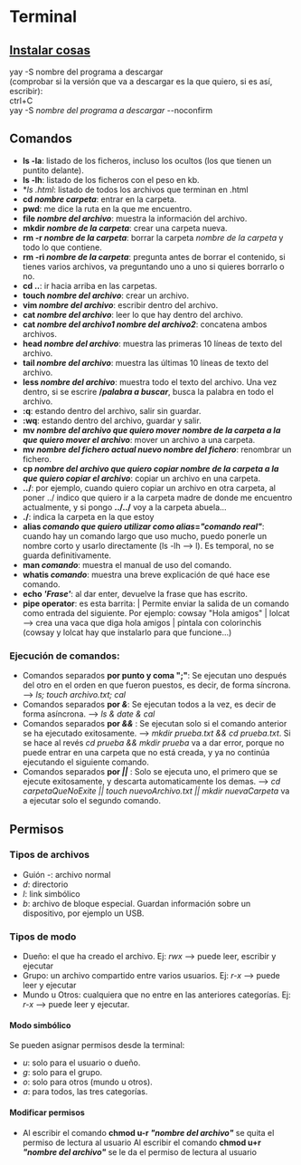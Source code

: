 # Terminal

## [Instalar cosas](https://aur.archlinux.org/)
   yay -S nombre del programa a descargar\
      (comprobar si la versión que va a descargar es la que quiero, si es así, escribir):\
   ctrl+C\
   yay -S *nombre del programa a descargar* --noconfirm

## Comandos
   - **ls -la**: listado de los ficheros, incluso los ocultos (los que tienen un puntito delante).
   - **ls -lh**: listado de los ficheros con el peso en kb.
   - **ls *.html**: listado de todos los archivos que terminan en .html
   - **cd *nombre carpeta***: entrar en la carpeta.
   - **pwd**: me dice la ruta en la que me encuentro.
   - **file *nombre del archivo***: muestra la información del archivo.
   - **mkdir *nombre de la carpeta***: crear una carpeta nueva.
   - **rm -r *nombre de la carpeta***: borrar la carpeta *nombre de la carpeta* y todo lo que contiene.
   - **rm -ri *nombre de la carpeta***: pregunta antes de borrar el contenido, si tienes varios archivos, va preguntando uno a uno si quieres borrarlo o no.
   - **cd ..**: ir hacia arriba en las carpetas.
   - **touch *nombre del archivo***: crear un archivo.
   - **vim *nombre del archivo***: escribir dentro del archivo.
   - **cat *nombre del archivo***: leer lo que hay dentro del archivo.
   - **cat *nombre del archivo1* *nombre del archivo2***: concatena ambos archivos.
   - **head *nombre del archivo***: muestra las primeras 10 líneas de texto del archivo.
   - **tail *nombre del archivo***: muestra las últimas 10 líneas de texto del archivo.
   - **less *nombre del archivo***: muestra todo el texto del archivo. Una vez dentro, si se escrire **/*palabra a buscar***, busca la palabra en todo el archivo.
   - **:q**: estando dentro del archivo, salir sin guardar.
   - **:wq**: estando dentro del archivo, guardar y salir.
   - **mv *nombre del archivo que quiero mover* *nombre de la carpeta a la que quiero mover el archivo***: mover un archivo a una carpeta.
   - **mv *nombre del fichero actual* *nuevo nombre del fichero***: renombrar un fichero.
   - **cp *nombre del archivo que quiero copiar* *nombre de la carpeta a la que quiero copiar el archivo***: copiar un archivo en una carpeta.
   - **../**: por ejemplo, cuando quiero copiar un archivo en otra carpeta, al poner ../ indico que quiero ir a la carpeta madre de donde me encuentro actualmente, y si pongo **../../** voy a la carpeta abuela...
   - **./**: indica la carpeta en la que estoy
   - **alias *comando que quiero utilizar como alias*=*"comando real"***: cuando hay un comando largo que uso mucho, puedo ponerle un nombre corto y usarlo directamente (ls -lh --> l). Es temporal, no se guarda definitivamente.
   - **man *comando***: muestra el manual de uso del comando.
   - **whatis *comando***: muestra una breve explicación de qué hace ese comando.
   - **echo *'Frase'***: al dar enter, devuelve la frase que has escrito.
   - **pipe operator**: es esta barrita: | Permite enviar la salida de un comando como entrada del siguiente. Por ejemplo: cowsay "Hola amigos" | lolcat --> crea una vaca que diga hola amigos | píntala con colorinchis (cowsay y lolcat hay que instalarlo para que funcione...)

### Ejecución de comandos:
   - Comandos separados **por punto y coma ";"**: Se ejecutan uno después del otro en el orden en que fueron puestos, es decir, de forma síncrona. --> *ls; touch archivo.txt; cal* 
   - Comandos separados **por *&***: Se ejecutan todos a la vez, es decir de forma asíncrona. --> *ls & date & cal* 
   - Comandos separados **por *&&*** : Se ejecutan solo si el comando anterior se ha ejecutado exitosamente. --> *mkdir prueba.txt && cd prueba.txt*. Si se hace al revés *cd prueba && mkdir prueba* va a dar error, porque no puede entrar en una carpeta que no está creada, y ya no continúa ejecutando el siguiente comando.
   - Comandos separados **por *||*** : Solo se ejecuta uno, el primero que se ejecute exitosamente, y descarta automaticamente los demas. --> *cd carpetaQueNoExite || touch nuevoArchivo.txt || mkdir nuevaCarpeta* va a ejecutar solo el segundo comando.

## Permisos
### Tipos de archivos
   - Guión *-*: archivo normal
   - *d*: directorio
   - *l*: link simbólico
   - *b*: archivo de bloque especial. Guardan información sobre un dispositivo, por ejemplo un USB.
### Tipos de modo
   - Dueño: el que ha creado el archivo. Ej: *rwx* --> puede leer, escribir y ejecutar 
   - Grupo: un archivo compartido entre varios usuarios. Ej: *r-x* --> puede leer y ejecutar
   - Mundo u Otros: cualquiera que no entre en las anteriores categorías. Ej: *r-x* --> puede leer y ejecutar.
#### Modo simbólico
Se pueden asignar permisos desde la terminal:
   - *u*: solo para el usuario o dueño.
   - *g*: solo para el grupo.
   - *o*: solo para otros (mundo u otros).
   - *a*: para todos, las tres categorías.
#### Modificar permisos
   - Al escribir el comando **chmod u-r *"nombre del archivo"*** se quita el permiso de lectura al usuario
   Al escribir el comando **chmod u+r *"nombre del archivo"*** se le da el permiso de lectura al usuario